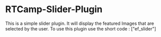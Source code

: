 # RTCamp-Slider-Plugin
This is a simple slider plugin. 
It will display the featured Images that are selected by the user. 
To use this plugin use the short code : ["ef_slider"]
